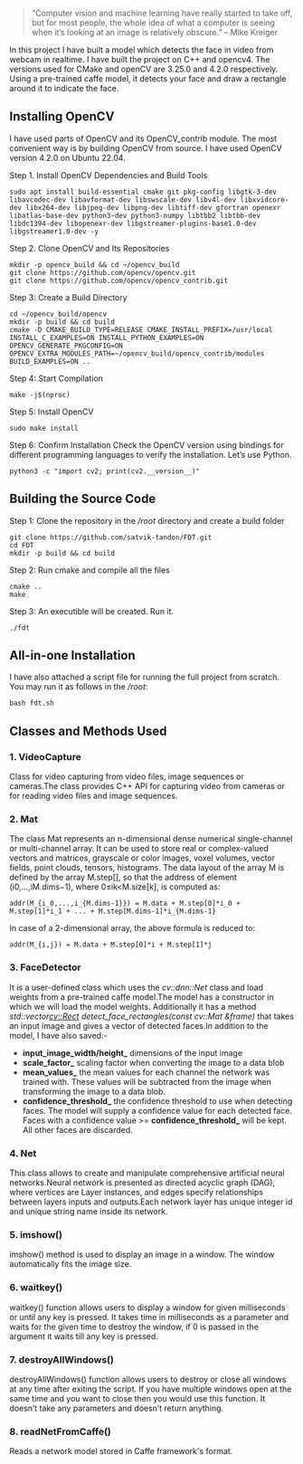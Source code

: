 >“Computer vision and machine learning have really started to take off, but for most people, the whole idea of what a computer is seeing when it’s looking at an image is relatively obscure.” – Mike Kreiger

In this project I have built a model which detects the face in video from webcam in realtime. I have built the project on C++ and opencv4. The versions used for CMake and openCV are 3.25.0 and 4.2.0 respectively. Using a pre-trained caffe model, it detects your face and draw a rectangle around it to indicate the face.



## Installing OpenCV

I have used parts of OpenCV and its OpenCV_contrib module. The most convenient way is by building OpenCV from source. I have used OpenCV version 4.2.0 on Ubuntu 22.04.

Step 1. Install OpenCV Dependencies and Build Tools
```linux
sudo apt install build-essential cmake git pkg-config libgtk-3-dev libavcodec-dev libavformat-dev libswscale-dev libv4l-dev libxvidcore-dev libx264-dev libjpeg-dev libpng-dev libtiff-dev gfortran openexr libatlas-base-dev python3-dev python3-numpy libtbb2 libtbb-dev libdc1394-dev libopenexr-dev libgstreamer-plugins-base1.0-dev libgstreamer1.0-dev -y
```
Step 2. Clone OpenCV and Its Repositories
```
mkdir -p opencv_build && cd ~/opencv_build
git clone https://github.com/opencv/opencv.git
git clone https://github.com/opencv/opencv_contrib.git
```
Step 3: Create a Build Directory
```
cd ~/opencv_build/opencv
mkdir -p build && cd build
cmake -D CMAKE_BUILD_TYPE=RELEASE CMAKE_INSTALL_PREFIX=/usr/local INSTALL_C_EXAMPLES=ON INSTALL_PYTHON_EXAMPLES=ON OPENCV_GENERATE_PKGCONFIG=ON OPENCV_EXTRA_MODULES_PATH=~/opencv_build/opencv_contrib/modules BUILD_EXAMPLES=ON ..
```
Step 4: Start Compilation
```
make -j$(nproc)
```
Step 5: Install OpenCV
```
sudo make install
```
Step 6: Confirm Installation
Check the OpenCV version using bindings for different programming languages to verify the installation. Let’s use Python.
```
python3 -c "import cv2; print(cv2.__version__)"
```



## Building the Source Code

Step 1: Clone the repository in the */root* directory and create a build folder
```
git clone https://github.com/satvik-tandon/FDT.git
cd FDT
mkdir -p build && cd build
```
Step 2: Run cmake and compile all the files
```
cmake ..
make
```
Step  3: An executible will be created. Run it.
```
./fdt
```

## All-in-one Installation

I have also attached a script file for running the full project from scratch. You may run it as follows in the */root*:
```
bash fdt.sh
```
## Classes and Methods Used 

### 1. VideoCapture 
Class for video capturing from video files, image sequences or cameras.The class provides C++ API for capturing video from cameras or for reading video files and image sequences.

### 2. Mat
The class Mat represents an n-dimensional dense numerical single-channel or multi-channel array. It can be used to store real or complex-valued vectors and matrices, grayscale or color images, voxel volumes, vector fields, point clouds, tensors, histograms. The data layout of the array M is defined by the array M.step[], so that the address of element (i0,...,iM.dims−1), where 0≤ik<M.size[k], is computed as:

```
addr(M_{i_0,...,i_{M.dims-1}}) = M.data + M.step[0]*i_0 + M.step[1]*i_1 + ... + M.step[M.dims-1]*i_{M.dims-1}
```

In case of a 2-dimensional array, the above formula is reduced to:
```
addr(M_{i,j}) = M.data + M.step[0]*i + M.step[1]*j
```
### 3. FaceDetector 
It is a user-defined class which uses the *cv::dnn::Net* class and load weights from a pre-trained caffe model.The model has a constructor in which we will load the model weights. Additionally it has a method *std::vector<cv::Rect> detect_face_rectangles(const cv::Mat &frame)* that takes an input image and gives a vector of detected faces.In addition to the model, I have also saved:-
+ **input_image_width/height_** dimensions of the input image
+ **scale_factor_** scaling factor when converting the image to a data blob
+ **mean_values_** the mean values for each channel the network was trained with. These values will be subtracted from the image when transforming the image to a data blob.
+ **confidence_threshold_** the confidence threshold to use when detecting faces. The model will supply a confidence value for each detected face. Faces with a confidence value >= **confidence_threshold_** will be kept. All other faces are discarded.

### 4. Net
This class allows to create and manipulate comprehensive artificial neural networks.Neural network is presented as directed acyclic graph (DAG), where vertices are Layer instances, and edges specify relationships between layers inputs and outputs.Each network layer has unique integer id and unique string name inside its network.

### 5. imshow()
imshow() method is used to display an image in a window. The window automatically fits the image size.

### 6. waitkey()
waitkey() function allows users to display a window for given milliseconds or until any key is pressed. It takes time in milliseconds as a parameter and waits for the given time to destroy the window, if 0 is passed in the argument it waits till any key is pressed.

### 7. destroyAllWindows()
destroyAllWindows() function allows users to destroy or close all windows at any time after exiting the script. If you have multiple windows open at the same time and you want to close then you would use this function. It doesn’t take any parameters and doesn’t return anything.

### 8. readNetFromCaffe()
Reads a network model stored in Caffe framework's format.













